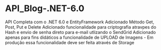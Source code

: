# API_Blog-.NET-6.0
API Completa com o .NET 6.0  e EntityFramework
Adicionado Método Get, Post, Put e Delete
Adicionado funcionalidade para criptografia atravpes do Hash  e envio de senha direto para e-mail utlizando o SendGrid
Adicionado apenas para  fins didáticos a funcionalidade de UPLOAD de Imagens - Em produção essa funcionalidade deve ser feita através de Storage
